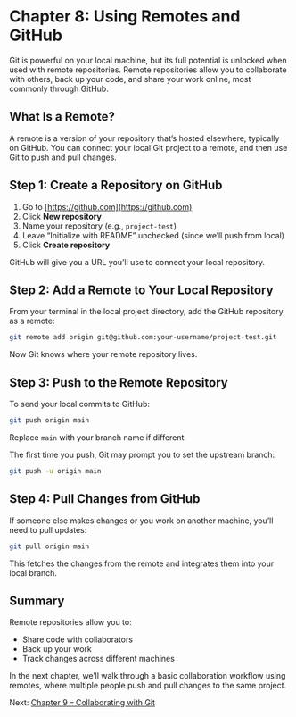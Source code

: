# Chapter 8: Using Remotes and GitHub

Git is powerful on your local machine, but its full potential is unlocked when used with remote repositories. Remote repositories allow you to collaborate with others, back up your code, and share your work online, most commonly through GitHub.

## What Is a Remote?

A remote is a version of your repository that’s hosted elsewhere, typically on GitHub. You can connect your local Git project to a remote, and then use Git to push and pull changes.

## Step 1: Create a Repository on GitHub

1. Go to [https://github.com](https://github.com)
2. Click **New repository**
3. Name your repository (e.g., `project-test`)
4. Leave “Initialize with README” unchecked (since we’ll push from local)
5. Click **Create repository**

GitHub will give you a URL you’ll use to connect your local repository.

## Step 2: Add a Remote to Your Local Repository

From your terminal in the local project directory, add the GitHub repository as a remote:

```bash
git remote add origin git@github.com:your-username/project-test.git
```

Now Git knows where your remote repository lives.

## Step 3: Push to the Remote Repository

To send your local commits to GitHub:

```bash
git push origin main
```

Replace `main` with your branch name if different.

The first time you push, Git may prompt you to set the upstream branch:

```bash
git push -u origin main
```

## Step 4: Pull Changes from GitHub

If someone else makes changes or you work on another machine, you’ll need to pull updates:

```bash
git pull origin main
```

This fetches the changes from the remote and integrates them into your local branch.

## Summary

Remote repositories allow you to:
- Share code with collaborators
- Back up your work
- Track changes across different machines

In the next chapter, we’ll walk through a basic collaboration workflow using remotes, where multiple people push and pull changes to the same project.

Next: [Chapter 9 – Collaborating with Git](chapter_9_collaboration.md)
